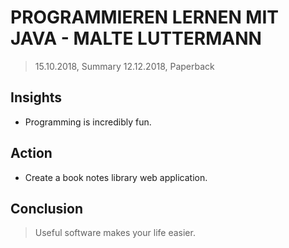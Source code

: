 # PROGRAMMIEREN LERNEN MIT JAVA - MALTE LUTTERMANN

> 15.10.2018, Summary
> 12.12.2018, Paperback

## Insights
- Programming is incredibly fun.

## Action
- Create a book notes library web application.

## Conclusion
> Useful software makes your life easier.